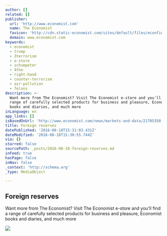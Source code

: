 ```yaml
---
author: []
related: []
publisher:
  url: 'http://www.economist.com'
  name: The Economist
  favicon: 'http://cdn.static-economist.com/sites/default/files/econfinal_favicon.ico'
  domain: www.economist.com
keywords:
  - economist
  - trump
  - 3terrorism
  - e-store
  - schumpeter
  - 4the
  - right-hand
  - counter-terrorism
  - air-pollution
  - felons
description: >-
  Want more from The Economist? Visit The Economist e-store and you'll find a
  range of carefully selected products for business and pleasure, Economist
  books and diaries, and much more
inLanguage: en
app_links: []
isBasedOnUrl: 'http://www.economist.com/news/markets-and-data/21705358-foreign-reserves'
title: Foreign reserves
datePublished: '2016-08-18T15:31:03.431Z'
dateModified: '2016-08-18T15:30:55.744Z'
via: {}
starred: false
sourcePath: _posts/2016-08-18-foreign-reserves.md
inFeed: true
hasPage: false
inNav: false
_context: 'http://schema.org'
_type: MediaObject

---
```

<article style=""><h1>Foreign reserves</h1><p>Want more from The Economist? Visit The Economist e-store and you'll find a range of carefully selected products for business and pleasure, Economist books and diaries, and much more</p><img src="http://cdn.static-economist.com/sites/default/files/imagecache/original-size/20160820_INT500.png" /></article>